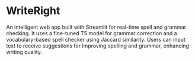 # WriteRight
An intelligent web app built with Streamlit for real-time spell and grammar checking. It uses a fine-tuned T5 model for grammar correction and a vocabulary-based spell checker using Jaccard similarity. Users can input text to receive suggestions for improving spelling and grammar, enhancing writing quality.
